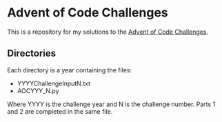 # Advent of Code Challenges

This is a repository for my solutions to the [Advent of Code Challenges](https://adventofcode.com/).

## Directories

Each directory is a year containing the files:

- YYYYChallengeInputN.txt
- AOCYYY_N.py

Where YYYY is the challenge year and N is the challenge number. Parts 1 and 2 are completed in the same file.